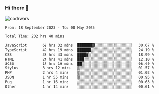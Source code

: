 ### Hi there 👋


![codrwars](https://www.codewars.com/users/rsschool_c9af20f58c35c696/badges/micro) 

<!--START_SECTION:waka-->

```txt
From: 18 September 2023 - To: 08 May 2025

Total Time: 202 hrs 40 mins

JavaScript       62 hrs 32 mins  ███████▓░░░░░░░░░░░░░░░░░   30.67 %
TypeScript       49 hrs 19 mins  ██████░░░░░░░░░░░░░░░░░░░   24.19 %
CSS              38 hrs 43 mins  ████▓░░░░░░░░░░░░░░░░░░░░   18.99 %
HTML             24 hrs 41 mins  ███░░░░░░░░░░░░░░░░░░░░░░   12.10 %
SCSS             17 hrs 19 mins  ██░░░░░░░░░░░░░░░░░░░░░░░   08.49 %
Stylus           3 hrs 12 mins   ▒░░░░░░░░░░░░░░░░░░░░░░░░   01.57 %
PHP              2 hrs 4 mins    ▒░░░░░░░░░░░░░░░░░░░░░░░░   01.02 %
JSON             1 hr 55 mins    ▒░░░░░░░░░░░░░░░░░░░░░░░░   00.95 %
Pug              1 hr 16 mins    ░░░░░░░░░░░░░░░░░░░░░░░░░   00.63 %
Other            1 hr 14 mins    ░░░░░░░░░░░░░░░░░░░░░░░░░   00.61 %
```

<!--END_SECTION:waka-->
